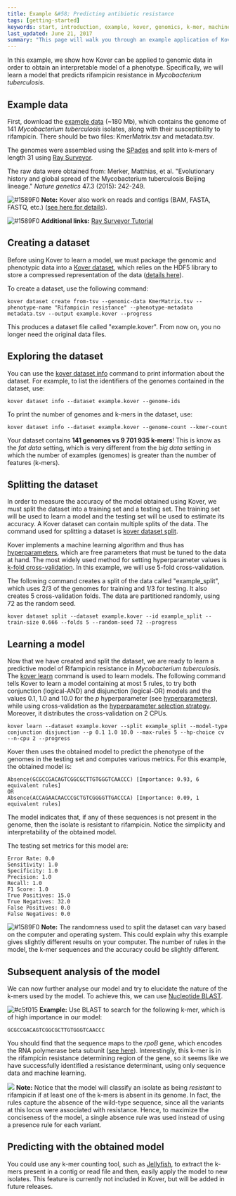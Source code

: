 ```yaml
---
title: Example &#58; Predicting antibiotic resistance
tags: [getting-started]
keywords: start, introduction, example, kover, genomics, k-mer, machine learning
last_updated: June 21, 2017
summary: "This page will walk you through an example application of Kover."
---
```


In this example, we show how Kover can be applied to genomic data in order to obtain an interpretable model of a phenotype.
Specifically, we will learn a model that predicts rifampicin resistance in *Mycobacterium tuberculosis*.

## Example data

First, download the [example data](http://graal.ift.ulaval.ca/adrouin/kover-example-data.zip) (~180 Mb), which contains the genome of 141 *Mycobacterium
tuberculosis* isolates, along with their susceptibility to rifampicin. There should be two files: KmerMatrix.tsv and metadata.tsv.

The genomes were assembled using the [SPades](http://bioinf.spbau.ru/spades) and split into k-mers of length 31 using
[Ray Surveyor](https://github.com/zorino/RaySurveyor-Tutorial).

The raw data were obtained from: Merker, Matthias, et al. "Evolutionary history and global spread of the Mycobacterium tuberculosis Beijing lineage." *Nature genetics* 47.3 (2015): 242-249.

![#1589F0](https://placehold.it/10/1589F0/000000?text=+) **Note:** Kover also work on reads and contigs (BAM, FASTA, FASTQ, etc.) ([see here for details](doc_input_formats.html)).

![#1589F0](https://placehold.it/10/1589F0/000000?text=+) **Additional links:** [Ray Surveyor Tutorial](https://github.com/zorino/RaySurveyor-Tutorial)


## Creating a dataset

Before using Kover to learn a model, we must package the genomic and phenotypic data into a [Kover dataset](doc_dataset.html#creating-a-dataset), which relies on the HDF5 library to store a compressed representation of the data ([details here](https://github.com/aldro61/kover/wiki/Kover-Dataset-Format)).

To create a dataset, use the following command:

```
kover dataset create from-tsv --genomic-data KmerMatrix.tsv --phenotype-name "Rifampicin resistance" --phenotype-metadata metadata.tsv --output example.kover --progress
```

This produces a dataset file called "example.kover". From now on, you no longer need the original data files.


## Exploring the dataset

You can use the [kover dataset info](doc_dataset.html#listing-information-about-a-dataset) command to print information about the dataset. For example, to list the identifiers
of the genomes contained in the dataset, use:

```
kover dataset info --dataset example.kover --genome-ids
```

To print the number of genomes and k-mers in the dataset, use:

```
kover dataset info --dataset example.kover --genome-count --kmer-count
```

Your dataset contains **141 genomes vs 9 701 935 k-mers**! This is know as the *fat data* setting, which is very different from the *big data* setting in which the number of examples (genomes) is greater than the number of features (k-mers).


## Splitting the dataset

In order to measure the accuracy of the model obtained using Kover, we must split the dataset into a training set and a 
testing set. The training set will be used to learn a model and the testing set will be used to estimate its accuracy.
A Kover dataset can contain multiple splits of the data. The command used for splitting a dataset is [kover dataset split](doc_dataset.html#splitting-a-dataset).

Kover implements a machine learning algorithm and thus has [hyperparameters](doc_learning.html#understanding-the-hyperparameters),
which are free parameters that must be tuned to the data at hand. The most widely used method for setting hyperparameter values
is [k-fold cross-validation](doc_learning.html#k-fold-cross-validation).
In this example, we will use 5-fold cross-validation.

The following command creates a split of the data called "example_split", which uses 2/3 of the genomes for training and
1/3 for testing. It also creates 5 cross-validation folds. The data are partitioned randomly, using 72 as the random seed.

```
kover dataset split --dataset example.kover --id example_split --train-size 0.666 --folds 5 --random-seed 72 --progress
```

## Learning a model

Now that we have created and split the dataset, we are ready to learn a predictive model of Rifampicin resistance in *Mycobacterium tuberculosis*.
The [kover learn](doc_learning.html#learning-models) command is used to learn models.
The following command tells Kover to learn a model containing at most 5 rules, to try both
conjunction (logical-AND) and disjunction (logical-OR) models and the values 0.1, 1.0 and 10.0 for the *p*
hyperparameter (see [hyperparameters](doc_learning.html#understanding-the-hyperparameters)), while using cross-validation as the [hyperparameter selection strategy](doc_learning.html#hyperparameter-selection-strategies).
Moreover, it distributes the cross-validation on 2 CPUs.

```
kover learn --dataset example.kover --split example_split --model-type conjunction disjunction --p 0.1 1.0 10.0 --max-rules 5 --hp-choice cv --n-cpu 2 --progress
```

Kover then uses the obtained model to predict the phenotype of the genomes in the testing set and computes various metrics.
For this example, the obtained model is:

```
Absence(GCGCCGACAGTCGGCGCTTGTGGGTCAACCC) [Importance: 0.93, 6 equivalent rules]
OR
Absence(ACCAGAACAACCCGCTGTCGGGGTTGACCCA) [Importance: 0.09, 1 equivalent rules]
```

The model indicates that, if any of these sequences is not present in the genome, then the isolate is resistant to rifampicin.
Notice the simplicity and interpretability of the obtained model. 

The testing set metrics for this model are:

```
Error Rate: 0.0
Sensitivity: 1.0
Specificity: 1.0
Precision: 1.0
Recall: 1.0
F1 Score: 1.0
True Positives: 15.0
True Negatives: 32.0
False Positives: 0.0
False Negatives: 0.0
```

![#1589F0](https://placehold.it/10/1589F0/000000?text=+) **Note:**  The randomness used to split the dataset can vary based on the computer and operating system. This could explain
why this example gives slightly different results on your computer. The number of rules in the model, the k-mer sequences
and the accuracy could be slightly different.


## Subsequent analysis of the model

We can now further analyse our model and try to elucidate the nature of the k-mers used by the model. To achieve this, we can use [Nucleotide BLAST](https://blast.ncbi.nlm.nih.gov/Blast.cgi?PAGE_TYPE=BlastSearch).

![#c5f015](https://placehold.it/10/c5f015/000000?text=+) **Example:** Use BLAST to search for the following k-mer, which is of high importance in our model:

```
GCGCCGACAGTCGGCGCTTGTGGGTCAACCC
```

You should find that the sequence maps to the *rpoB* gene, which encodes the RNA polymerase
beta subunit ([see here](https://www.ncbi.nlm.nih.gov/nucleotide/746590776?from=76&to=106)). Interestingly, this k-mer is in the rifampicin resistance determining region of the gene, so it seems like we have successfully identified a resistance determinant, using only sequence data and machine learning.

<img src="https://placehold.it/10/1589F0/000000?text=+" /> **Note:** Notice that the model will classify an isolate as being *resistant* to rifampicin if at least one of the k-mers is absent in its genome. In fact, the rules capture the absence of the wild-type sequence, since all the variants at this locus were associated with resistance. Hence, to maximize the conciseness of the model, a single absence rule was used instead of using a presence rule for each variant.

## Predicting with the obtained model

You could use any k-mer counting tool, such as [Jellyfish](https://github.com/gmarcais/Jellyfish), to extract the k-mers present in a contig or read file and then, easily apply the model to new isolates.
This feature is currently not included in Kover, but will be added in future releases.
